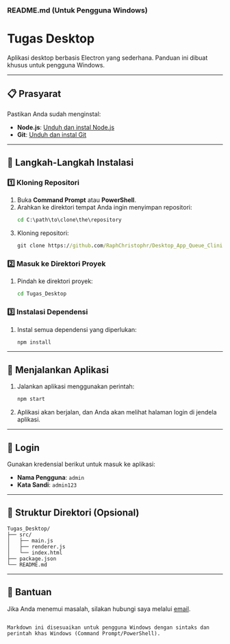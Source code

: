 ### README.md (Untuk Pengguna Windows)

# Tugas Desktop

Aplikasi desktop berbasis Electron yang sederhana. Panduan ini dibuat khusus untuk pengguna Windows.

---

## 📋 Prasyarat

Pastikan Anda sudah menginstal:

- **Node.js**: [Unduh dan instal Node.js](https://nodejs.org/)
- **Git**: [Unduh dan instal Git](https://git-scm.com/)

---

## 🚀 Langkah-Langkah Instalasi

### 1️⃣ Kloning Repositori

1. Buka **Command Prompt** atau **PowerShell**.
2. Arahkan ke direktori tempat Anda ingin menyimpan repositori:
   ```cmd
   cd C:\path\to\clone\the\repository
   ```
3. Kloning repositori:
   ```cmd
   git clone https://github.com/RaphChristophr/Desktop_App_Queue_Clinic.git
   ```

### 2️⃣ Masuk ke Direktori Proyek

1. Pindah ke direktori proyek:
   ```cmd
   cd Tugas_Desktop
   ```

### 3️⃣ Instalasi Dependensi

1. Instal semua dependensi yang diperlukan:
   ```cmd
   npm install
   ```

---

## 🏃 Menjalankan Aplikasi

1. Jalankan aplikasi menggunakan perintah:
   ```cmd
   npm start
   ```
2. Aplikasi akan berjalan, dan Anda akan melihat halaman login di jendela aplikasi.

---

## 🔐 Login

Gunakan kredensial berikut untuk masuk ke aplikasi:

- **Nama Pengguna**: `admin`
- **Kata Sandi**: `admin123`

---

## 📂 Struktur Direktori (Opsional)

```
Tugas_Desktop/
├── src/
│   ├── main.js
│   ├── renderer.js
│   └── index.html
├── package.json
└── README.md
```

---

## 📧 Bantuan

Jika Anda menemui masalah, silakan hubungi saya melalui [email](mailto:jonathanpangkey@example.com).
``` 

Markdown ini disesuaikan untuk pengguna Windows dengan sintaks dan perintah khas Windows (Command Prompt/PowerShell).
